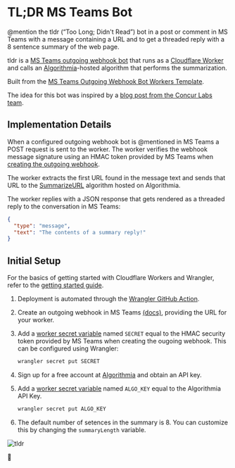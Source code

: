 # TL;DR MS Teams Bot

@mention the tldr (“Too Long; Didn't Read”) bot in a post or comment in MS Teams with a message containing a URL and to get a threaded reply with a 8 sentence summary of the web page.

tldr is a [MS Teams outgoing webhook bot](https://docs.microsoft.com/en-us/microsoftteams/platform/webhooks-and-connectors/how-to/add-outgoing-webhook) that runs as a [Cloudflare Worker](https://workers.dev) and calls an [Algorithmia](https://algorithmia.com/)-hosted algorithm that performs the summarization.

Built from the [MS Teams Outgoing Webhook Bot Workers Template](https://github.com/bradyjoslin/msteams-webhook-worker-template).

The idea for this bot was inspired by a [blog post from the Concur Labs team](https://blog.concurlabs.com/how-to-write-a-tldr-chat-bot-ec02d9e1649c).

## Implementation Details

When a configured outgoing webhook bot is @mentioned in MS Teams a POST request is sent to the worker. The worker verifies the webhook message signature using an HMAC token provided by MS Teams when [creating the outgoing webhook](https://docs.microsoft.com/en-us/microsoftteams/platform/webhooks-and-connectors/how-to/add-outgoing-webhook#create-an-outgoing-webhook).

The worker extracts the first URL found in the message text and sends that URL to the [SummarizeURL](https://algorithmia.com/algorithms/nlp/SummarizeURL) algorithm hosted on Algorithmia.

The worker replies with a JSON response that gets rendered as a threaded reply to the conversation in MS Teams:

```json
{
  "type": "message",
  "text": "The contents of a summary reply!"
}
```

## Initial Setup

For the basics of getting started with Cloudflare Workers and Wrangler, refer to the [getting started guide](https://developers.cloudflare.com/workers/quickstart).

1. Deployment is automated through the [Wrangler GitHub Action](https://github.com/cloudflare/wrangler-action).

1. Create an outgoing webhook in MS Teams [(docs)](https://docs.microsoft.com/en-us/microsoftteams/platform/webhooks-and-connectors/how-to/add-outgoing-webhook#create-an-outgoing-webhook), providing the URL for your worker.

1. Add a [worker secret variable](https://developers.cloudflare.com/workers/tooling/wrangler/secrets/) named `SECRET` equal to the HMAC security token provided by MS Teams when creating the ougoing webhook. This can be configured using Wrangler:

   ```bash
   wrangler secret put SECRET
   ```

1. Sign up for a free account at [Algorithmia](https://algorithmia.com/) and obtain an API key.

1. Add a [worker secret variable](https://developers.cloudflare.com/workers/tooling/wrangler/secrets/) named `ALGO_KEY` equal to the Algorithmia API Key.

   ```bash
   wrangler secret put ALGO_KEY
   ```

1. The default number of setences in the summary is 8. You can customize this by changing the `summaryLength` variable.

![tldr](tldr.png)

🎉
